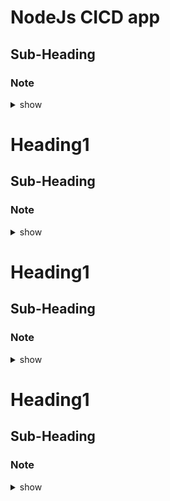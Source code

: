 
# NodeJs CICD app
## Sub-Heading
### Note 

<details><summary>show</summary>
<p>

```bash
NodeJS App: in mithun tech github bases nodejs-app-mss

npm install   to build
npm test
npm run sonar
nmp publish   to deploy to artifactory repository

Jenkins
New Item - nodeJS-pipeline
pipeline projecct
node
{
  stage('CheckoutCode')
  {
    --use pipeline syntax to generate code for checkout
  }
  stage('buildcode')
  {
    sh "npm install"    ---install nodeJs in the linux server where Jenkins is running
    --if you need a specific version of nodejs, you can
    --install the nodejs plug in first
    --configure in global tools the specific version e.g. nodejs15.3.0, see below how to configure and use
  }
  stage('Build')
  {
    nodeJs(nodeJSInstallationName: 'nodejs15.3.0')
      {
        sh "npm install"
      }
  }


  stage('ExecuteSonarQubeReport')
  {
    nodeJs(nodeJSInstallationName: 'nodejs15.3.0')
      {
        sh "npm run sonar"
        --to configure jenkins to talk to sonar, create a file
        --file name sonar-project.js
      }
  }
  
  stage('UploadArtifactIntoNexus')
  {
    nodeJs(nodeJSInstallationName: 'nodejs15.3.0')
      {
        sh "npm publish"
        --to configure jenkins to talk to nexus, 
        --update nexus repo details in package.json
        --create hosted repo first, copy url
        --nexus credentials configured in .npmrc
        --echo -n "admin:passw0rd" | openssl base64
        --it will download in /var/lib/jekins/workspace/nodejs-pipeline
        --a directory called node_modules with all the dependencies
      }
  }
  
  stage('RunNodeJSApp')
  {
   sh "chmod +x ./scripts/runApp.sh"
   sh "./scripts/runApp.sh"
  }
  

}

```
</p>
</details>



# Heading1
## Sub-Heading
### Note 

<details><summary>show</summary>
<p>

```bash

```
</p>
</details>






# Heading1
## Sub-Heading
### Note 

<details><summary>show</summary>
<p>

```bash

```
</p>
</details>





# Heading1
## Sub-Heading
### Note 

<details><summary>show</summary>
<p>

```bash

```
</p>
</details>
